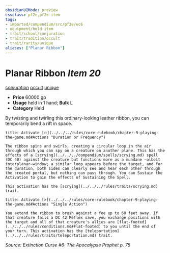 ```yaml
---
obsidianUIMode: preview
cssclass: pf2e,pf2e-item
tags:
- imported/compendium/src/pf2e/ec6
- equipment/held-item
- trait/school/conjuration
- trait/tradition/occult
- trait/rarity/unique
aliases: ["Planar Ribbon"]
---
```

# Planar Ribbon *Item 20*  
[conjuration](conjuration.md)  [occult](occult.md)  [unique](unique.md)  

- **Price** 60000 gp
- **Usage** held in 1 hand; **Bulk** L
- **Category** Held

By twisting and twirling this ordinary-looking leather ribbon, you can temporarily bend a rift in space.

```ad-embed-ability
title: Activate [⏲](../../../rules/core-rulebook/chapter-9-playing-the-game.md#Actions "Duration or Frequency")

The ribbon spins and swirls, creating a circular loop in the air through which you can spy on a creature on another plane. This has the effects of a [scrying](../../../compendium/spells/scrying.md) spell (DC 40) against the creature but functions more as a mundane —albeit interplanar—window; a similar loop appears before the target, and for the duration, both sides can clearly see and hear each other through the created portal, but nothing can pass through. You can Sustain the Activation to gain the effects of Sustaining the Spell.

This activation has the [scrying](../../../rules/traits/scrying.md) trait.
```

```ad-embed-ability
title: Activate [>](../../../rules/core-rulebook/chapter-9-playing-the-game.md#Actions "Single Action")

You extend the ribbon to brush against a foe up to 60 feet away. If that creature fails a DC 42 Reflex save, you exchange positions with the target and all of that creature's allies are [flat-footed](../../../rules/conditions.md#Flat-footed) to you until the end of your turn. This activation has the [teleportation](../../../rules/traits/teleportation.md) trait.
```

*Source: Extinction Curse #6: The Apocalypse Prophet p. 75*
